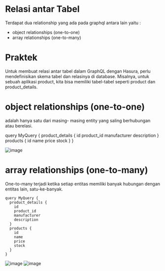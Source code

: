 # Relasi antar Tabel

Terdapat dua relationship yang ada pada graphql antara lain yaitu :

* object relationships (one-to-one)
* array relationships (one-to-many)

# Praktek
Untuk membuat relasi antar tabel dalam GraphQL dengan Hasura, perlu mendefinisikan skema tabel dan relasinya di database. Misalnya, untuk sebuah aplikasi product, kita bisa memiliki tabel-tabel seperti product dan product_details.

# object relationships (one-to-one)
adalah hanya satu dari masing- masing entity yang saling berhubungan atau berelasi.

query MyQuery {
  product_details {
    id
    product_id
    manufacturer
    description
  }
  products {
    id
    name
    price
    stock
  }
}

![image](https://github.com/user-attachments/assets/ed65b462-c51d-49a2-8aba-528369af1c2f)

# array relationships (one-to-many)
One-to-many terjadi ketika setiap entitas memiliki banyak hubungan dengan entitas lain, satu-ke-banyak. 
```
query MyQuery {
  product_details {
    id
    product_id
    manufacturer
    description
  }
  products {
    id
    name
    price
    stock
  }
}
```
![image](https://github.com/user-attachments/assets/456ea540-2dfe-41e5-8fd1-db1ba23a6880)
![image](https://github.com/user-attachments/assets/1cfc3e34-a4df-4f51-b79d-9fad0b21c2c0)


